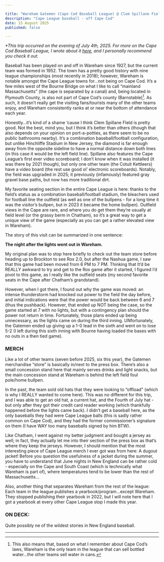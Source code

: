 ```yaml
---

title: "Wareham Gatemen (Cape Cod Baseball League) @ Clem Spillane Field"
description: "Cape League baseball - off Cape Cod"
date: 15 August 2025
published: false

---
```

*\*This trip occurred on the evening of July 4th, 2025. For more on the Cape Cod Baseball League, I wrote about it [here](ccbl_overview), and I personally recommend you check it out.*

Baseball has been played on and off in Wareham since 1927, but the current team was formed in 1952. The town has a pretty good history with nine league championships (most recently in 2018); however, Wareham is notable amongst the Cape League towns for…not being on Cape Cod. It’s a few miles west of the Bourne Bridge on what I like to call “mainland Massachusetts” (the cape is separated by a canal) and, being located in Plymouth County, is also not part of Cape Cod’s county (Barnstable)[^1]. As such, it doesn’t really get the visiting fans/tourists many of the other teams enjoy, and Wareham consistently ranks at or near the bottom of attendance each year.

Honestly…it’s kind of a shame ‘cause I think Clem Spillane FIeld is pretty good. Not the best, mind you, but I think it’s better than others (though that also depends on your opinion on port-a-potties, as there seem to be no public bathrooms nearby). It’s a combination baseball/football configuration, but unlike Hinchliffe Stadium in New Jersey, the diamond is far enough away from the opposite sideline to have a normal distance down both lines (in this case it would be the left field line). Spillane also features the Cape League’s first ever video scoreboard; I don’t know when it was installed (it was there by 2021 though), but only one other team (the Cotuit Kettleers) have a video board (the rest use good ol’ electronic scoreboards). Notably, the field was upgraded in 2025; it previously (infamously) featured gray gravel base paths, but now has more traditional dirt.

My favorite seating section in the entire Cape League is here: thanks to the field’s status as a combination baseball/football stadium, the bleachers used for football line the outfield (as well as one of the bullpens - for a long time it was the visitor’s bullpen, but in 2023 it became the home bullpen). Outfield views in the Cape are rare, and where you do get them they’re usually at field level (or the grassy berm in Chatham), so it’s a great way to get a unique view of the game (especially as you can get a rather elevated view in Wareham). 

The story of this visit can be summarized in one sentence:

**The night after the lights went out in Wareham.**

My original plan was to stop here briefly to check out the team store before heading up to Brockton to see Rox 2.0, but after the Nashua game, I saw that this game had been moved from 6 PM to 7 PM. Thinking that It’d be REALLY awkward to try and get to the Rox game after it started, I figured I’d pivot to this game, as I really like the outfield seats (my second favorite seats in the Cape after Chatham’s grandstand).

However, when I got there, I found out why the game was moved: an intense thunderstorm had knocked out power to the field the day before, and initial indications were that the power would be back between 6 and 7 (thus the pushback). However, that ended up NOT being the case, so the game started at 7 with no lights, but with a contingency plan should the power not return in time. Fortunately, those plans ended up being unnecessary, as the lights came on during the third inning. UNfortunately, the Gatemen ended up giving up a 1-0 lead in the sixth and went on to lose 5-2 (I left during this sixth inning with Bourne having loaded the bases with no outs in a then tied game).

### MERCH

Like a lot of other teams (seven before 2025, six this year), the Gatemen merchandise “store” is basically in/next to the press box. There’s also a small concession stand here that mainly serves drinks and light snacks, but the main concession stand at Wareham is behind the left field foul pole/home bullpen.

In the past, the team sold old hats that they were looking to “offload” (which is why I REALLY wanted to come here). This was no different for this trip, and I was able to get an old hat, a current hat, and the Fourth of July hat - but only after they got their credit card reader working (which thankfully happened before the lights came back). I didn’t get a baseball here, as the only baseballs they had were Cape League balls (this is sadly rather common on Cape Cod), and they had the former commissioner’s signature on them (I have WAY too many baseballs signed by him BTW).

Like Chatham, I went against my better judgment and bought a jersey as well; in fact, they actually let me into their section of the press box as that’s where they keep the jerseys. However, I should mention that the most interesting piece of Cape League merch I ever got was from here: A dugout jacket! Before you question the usefulness of a jacket during the summer, you have to understand that June nights in New England can be rather cold - especially on the Cape and South Coast (which is technically what Wareham is part of), where temperatures tend to be lower than the rest of Massachusetts…

Also, another thing that separates Wareham from the rest of the league: Each team in the league publishes a yearbook/program…except Wareham. They stopped publishing their yearbook in 2022, but I will note here that I got a yearbook at every other Cape League stop I made this year.

### ON DECK:
Quite possibly ne of the wildest stories in New England baseball.

___
[^1]:This also means that, based on what I remember about Cape Cod’s laws, Wareham is the only team in the league that can sell bottled water…the other teams sell water in cans.